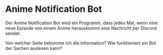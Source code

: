 # Anime Notification Bot

Der Anime Notification Bot wird ein Programm, dass jedes Mal, wenn eine neue Episode von einem Anime herauskommt eine Nachricht per Discord sendet.

Von welcher Seite bekomme ich die Information?
Wie funktioniert ein Bot der Sachen auslesen kann?
